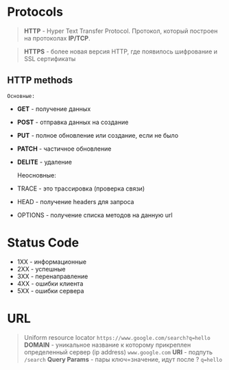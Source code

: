 # Protocols

> **HTTP** - Hyper Text Transfer Protocol. Протокол, который построен на протоколах **IP/TCP**.

> **HTTPS** - более новая версия HTTP, где появилось шифрование и SSL сертификаты

## HTTP methods

    Основные:
* **GET** - получение данных
* **POST** - отправка данных на создание
* **PUT** - полное обновление или создание, если не было
* **PATCH** - частичное обновление
* **DELITE** - удаление

    Неосновные:
* TRACE - это трассировка (проверка связи)
* HEAD - получение headers для запроса
* OPTIONS - получение списка методов на данную url

# Status Code
* 1XX - информационные
* 2XX - успешные
* 3XX - перенаправление
* 4XX - ошибки клиента
* 5XX - ошибки сервера

# URL
> Uniform resource locator `https://www.google.com/search?q=hello`
> **DOMAIN** - уникальное название к которому прикреплен определенный сервер (ip address) `www.google.com`
> **URI** - подпуть `/search`
> **Query Params** - пары ключ=значение, идут после ? `q=hello`


